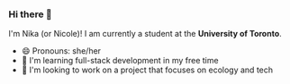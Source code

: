 ### Hi there 👋

I'm Nika (or Nicole)! I am currently a student at the **University of Toronto**. 
- :smile: Pronouns: she/her
- :brain: I'm learning full-stack development in my free time
- :seedling: I'm looking to work on a project that focuses on ecology and tech
<!--
**NicoleMgl/NicoleMgl** is a ✨ _special_ ✨ repository because its `README.md` (this file) appears on your GitHub profile.

Here are some ideas to get you started:

- 🔭 I’m currently working on ...
- 🌱 I’m currently learning ...
- 👯 I’m looking to collaborate on ...
- 🤔 I’m looking for help with ...
- 💬 Ask me about ...
- 📫 How to reach me: ...
- 😄 Pronouns: ...
- ⚡ Fun fact: ...
-->
